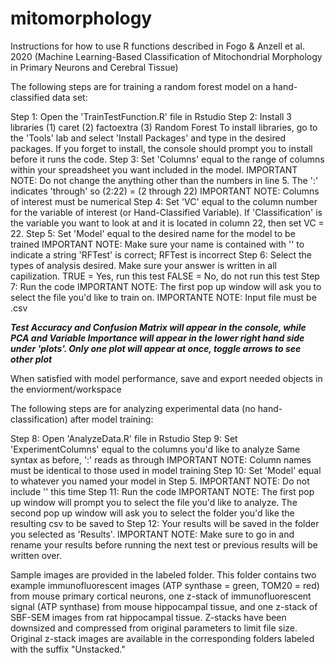 # mitomorphology

Instructions for how to use R functions described in Fogo & Anzell et al. 2020 (Machine Learning-Based Classification of Mitochondrial Morphology in Primary Neurons and Cerebral Tissue)

The following steps are for training a random forest model on a hand-classified data set:

Step 1: Open the 'TrainTestFunction.R' file in Rstudio
Step 2: Install 3 libraries (1) caret (2) factoextra (3) Random Forest
  To install libraries, go to the 'Tools' lab and select 'Install Packages' and type in the desired packages. 
  If you forget to install, the console should prompt you to install before it runs the code. 
Step 3: Set 'Columns' equal to the range of columns within your spreadsheet you want included in the model.
  IMPORTANT NOTE: Do not change the anything other than the numbers in line 5. The ':' indicates 'through' so (2:22) = (2 through 22)
  IMPORTANT NOTE: Columns of interest must be numerical
Step 4: Set 'VC' equal to the column number for the variable of interest (or Hand-Classified Variable). 
  If 'Classification' is the variable you want to look at and it is located in column 22, then set VC = 22. 
Step 5: Set 'Model' equal to the desired name for the model to be trained
  IMPORTANT NOTE: Make sure your name is contained with '' to indicate a string
  'RFTest' is correct; RFTest is incorrect
Step 6: Select the types of analysis desired. Make sure your answer is written in all capilization.
  TRUE = Yes, run this test
  FALSE = No, do not run this test
Step 7: Run the code 
  IMPORTANT NOTE: The first pop up window will ask you to select the file you'd like to train on.
  IMPORTANTE NOTE: Input file must be .csv
  
***Test Accuracy and  Confusion Matrix will appear in the console, while PCA and Variable Importance will appear in the lower right hand side under 'plots'. Only one plot will appear at once, toggle arrows to see other plot***

When satisfied with model performance, save and export needed objects in the enviorment/workspace

The following steps are for analyzing experimental data (no hand-classification) after model training:

Step 8: Open 'AnalyzeData.R' file in Rstudio
Step 9: Set 'ExperimentColumns' equal to the columns you'd like to analyze
  Same syntax as before, ':' reads as through
  IMPORTANT NOTE: Column names must be identical to those used in model training
Step 10: Set 'Model' equal to whatever you named your model in Step 5.
  IMPORTANT NOTE: Do not include '' this time
Step 11: Run the code
  IMPORTANT NOTE: The first pop up window will prompt you to select the file you'd like to analyze. The second pop up window will ask you to select the folder you'd like the resulting csv to be saved to 
Step 12: Your results will be saved in the folder you selected as 'Results'. 
  IMPORTANT NOTE: Make sure to go in and rename your results before running the next test or previous results will be written over. 
  
  
  
  
Sample images are provided in the labeled folder. This folder contains two example immunofluorescent images (ATP synthase = green, TOM20 = red) from mouse primary cortical neurons, one z-stack of immunofluorescent signal (ATP synthase) from mouse hippocampal tissue, and one z-stack of SBF-SEM images from rat hippocampal tissue. Z-stacks have been downsized and compressed from original parameters to limit file size. Original z-stack images are available in the corresponding folders labeled with the suffix "Unstacked."
